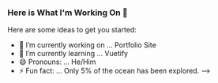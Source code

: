 ### Here is What I'm Working On 👋

Here are some ideas to get you started:

- 🔭 I’m currently working on ... Portfolio Site
- 🌱 I’m currently learning ... Vuetify
- 😄 Pronouns: ... He/Him
- ⚡ Fun fact: ... Only 5% of the ocean has been explored.
-->
